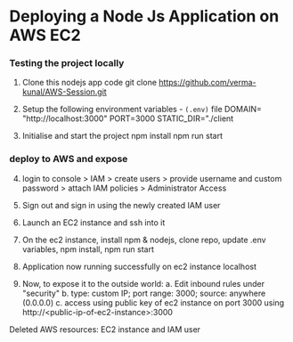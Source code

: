 # Deploying a Node Js Application on AWS EC2

### Testing the project locally

1. Clone this nodejs app code
git clone https://github.com/verma-kunal/AWS-Session.git

2. Setup the following environment variables - `(.env)` file
DOMAIN= "http://localhost:3000"
PORT=3000
STATIC_DIR="./client

3. Initialise and start the project
npm install
npm run start

### deploy to AWS and expose 

4. login to console > IAM > create users > provide username and custom password > attach IAM policies > Administrator Access

5. Sign out and sign in using the newly created IAM user

6. Launch an EC2 instance and ssh into it

7. On the ec2 instance, install npm & nodejs, clone repo, update .env variables, npm install, npm run start

8. Application now running successfully on ec2 instance localhost

9. Now, to expose it to the outside world:
    a. Edit inbound rules under "security"
    b. type: custom IP; port range: 3000; source: anywhere (0.0.0.0)
    c. access using public key of ec2 instance on port 3000 using http://&lt;public-ip-of-ec2-instance&gt;:3000

Deleted AWS resources: EC2 instance and IAM user
